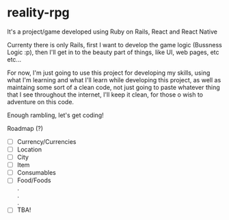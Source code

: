 # reality-rpg
It's a project/game developed using Ruby on Rails, React and React Native

Currenty there is only Rails, first I want to develop the game logic (Bussness Logic :p), then I'll get in to the beauty part of things, like UI, web pages, etc etc...

For now, I'm just going to use this project for developing my skills, using what I'm learning and what I'll learn while developing this project, as well as maintaing
some sort of a clean code, not just going to paste whatever thing that I see throughout the internet, I'll keep it clean, for those o wish to adventure on this code.

Enough rambling, let's get coding!

Roadmap (?)

- [ ] Currency/Currencies
- [ ] Location
- [ ] City
- [ ] Item
- [ ] Consumables
- [ ] Food/Foods
<br>.
<br>.
<br>.
- [ ] TBA!
